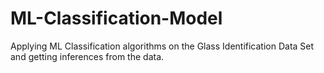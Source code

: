 # ML-Classification-Model
Applying ML Classification algorithms on the Glass Identification Data Set and getting inferences from the data.
